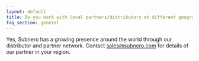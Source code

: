 ```yaml
---
layout: default
title: Do you work with local partners/distributors at different geographies?
faq_section: general
---
```


Yes, Subnero has a growing presence around the world through our distributor and partner network. Contact [sales@subnero.com](sales@subnero.com) for details of our partner in your region. 
